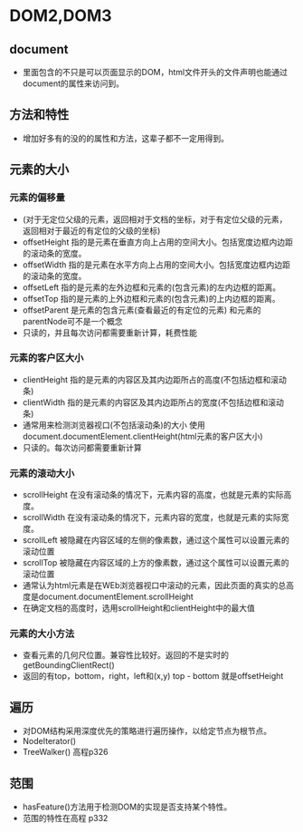 # DOM2,DOM3

## document

* 里面包含的不只是可以页面显示的DOM，html文件开头的文件声明也能通过document的属性来访问到。

## 方法和特性

* 增加好多有的没的的属性和方法，这辈子都不一定用得到。

## 元素的大小

### 元素的偏移量

* (对于无定位父级的元素，返回相对于文档的坐标，对于有定位父级的元素，返回相对于最近的有定位的父级的坐标)
* offsetHeight 指的是元素在垂直方向上占用的空间大小。包括宽度边框内边距的滚动条的宽度。
* offsetWidth 指的是元素在水平方向上占用的空间大小。包括宽度边框内边距的滚动条的宽度。
* offsetLeft 指的是元素的左外边框和元素的(包含元素)的左内边框的距离。
* offsetTop 指的是元素的上外边框和元素的(包含元素)的上内边框的距离。
* offsetParent 是元素的包含元素(查看最近的有定位的元素)   和元素的parentNode可不是一个概念
* 只读的，并且每次访问都需要重新计算，耗费性能
  
### 元素的客户区大小

* clientHeight 指的是元素的内容区及其内边距所占的高度(不包括边框和滚动条)
* clientWidth 指的是元素的内容区及其内边距所占的宽度(不包括边框和滚动条)
* 通常用来检测浏览器视口(不包括滚动条)的大小  使用document.documentElement.clientHeight(html元素的客户区大小)
* 只读的。每次访问都需要重新计算

### 元素的滚动大小

* scrollHeight 在没有滚动条的情况下，元素内容的高度，也就是元素的实际高度。
* scrollWidth 在没有滚动条的情况下，元素内容的宽度，也就是元素的实际宽度。
* scrollLeft 被隐藏在内容区域的左侧的像素数，通过这个属性可以设置元素的滚动位置
* scrollTop 被隐藏在内容区域的上方的像素数，通过这个属性可以设置元素的滚动位置
* 通常认为html元素是在WEb浏览器视口中滚动的元素，因此页面的真实的总高度是document.documentElement.scrollHeight
* 在确定文档的高度时，选用scrollHeight和clientHeight中的最大值

### 元素的大小方法

* 查看元素的几何尺位置。兼容性比较好。返回的不是实时的 getBoundingClientRect()
* 返回的有top，bottom，right，left和(x,y)  top - bottom 就是offsetHeight

## 遍历

* 对DOM结构采用深度优先的策略进行遍历操作，以给定节点为根节点。
* NodeIterator()
* TreeWalker() 高程p326

## 范围

* hasFeature()方法用于检测DOM的实现是否支持某个特性。
* 范围的特性在高程 p332